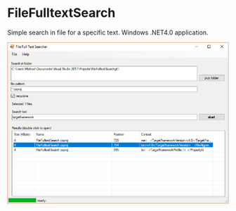 # FileFulltextSearch
Simple search in file for a specific text. Windows .NET4.0 application.

![alt text](doc/shot.png)
